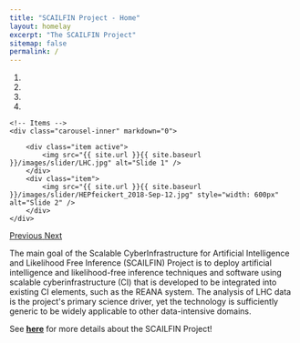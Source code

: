 ```yaml
---
title: "SCAILFIN Project - Home"
layout: homelay
excerpt: "The SCAILFIN Project"
sitemap: false
permalink: /
---
```


<div markdown="0" id="carousel" class="carousel slide" data-ride="carousel" data-interval="5000" data-pause="hover" >
    <!-- Menu -->
    <ol class="carousel-indicators">
        <li data-target="#carousel" data-slide-to="0" class="active"></li>
        <li data-target="#carousel" data-slide-to="1"></li>
        <li data-target="#carousel" data-slide-to="2"></li>
        <li data-target="#carousel" data-slide-to="3"></li>
    </ol>

    <!-- Items -->
    <div class="carousel-inner" markdown="0">

        <div class="item active">
            <img src="{{ site.url }}{{ site.baseurl }}/images/slider/LHC.jpg" alt="Slide 1" />
        </div>
        <div class="item">
            <img src="{{ site.url }}{{ site.baseurl }}/images/slider/HEPfeickert_2018-Sep-12.jpg" style="width: 600px" alt="Slide 2" />
        </div>
    </div>
  <a class="left carousel-control" href="#carousel" role="button" data-slide="prev">
    <span class="glyphicon glyphicon-chevron-left" aria-hidden="true"></span>
    <span class="sr-only">Previous</span>
  </a>
  <a class="right carousel-control" href="#carousel" role="button" data-slide="next">
    <span class="glyphicon glyphicon-chevron-right" aria-hidden="true"></span>
    <span class="sr-only">Next</span>
  </a>
</div>

The main goal of the Scalable CyberInfrastructure for Artificial Intelligence and Likelihood Free Inference (SCAILFIN) Project is to deploy artificial intelligence and likelihood-free inference techniques and software using scalable cyberinfrastructure (CI) that is developed to be integrated into existing CI elements, such as the REANA system. The analysis of LHC data is the project's primary science driver, yet the technology is sufficiently generic to be widely applicable to other data-intensive domains.

See <b>[here](About)</b> for more details about the SCAILFIN Project!
